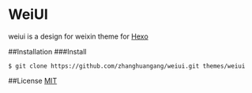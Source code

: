 # WeiUI


weiui is a design for weixin theme for [Hexo](http://hexo.io) 

##Installation
###Install
```
$ git clone https://github.com/zhanghuangang/weiui.git themes/weiui
```

##License
[MIT](/LICENSE)
